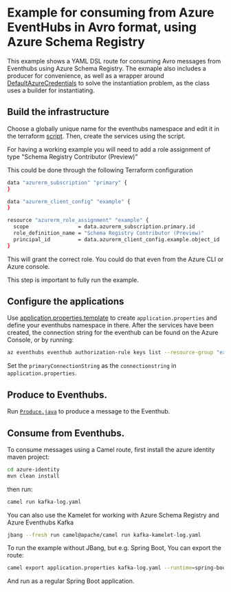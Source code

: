 # Example for consuming from Azure EventHubs in Avro format, using Azure Schema Registry

This example shows a YAML DSL route for consuming Avro messages from Eventhubs using Azure Schema Registry.
The exmaple also includes a producer for convenience, as well as a wrapper around [DefaultAzureCredentials](https://learn.microsoft.com/en-us/java/api/com.azure.identity.defaultazurecredential?view=azure-java-stable)
to solve the instantiation problem, as the class uses a builder for instantiating.

## Build the infrastructure

Choose a globally unique name for the eventhubs namespace and edit it in the terraform [script](main.tf).
Then, create the services using the script.

For having a working example you will need to add a role assignment of type "Schema Registry Contributor (Preview)"

This could be done through the following Terraform configuration

```bash
data "azurerm_subscription" "primary" {
}

data "azurerm_client_config" "example" {
}

resource "azurerm_role_assignment" "example" {
  scope                = data.azurerm_subscription.primary.id
  role_definition_name = "Schema Registry Contributor (Preview)"
  principal_id         = data.azurerm_client_config.example.object_id
}
```

This will grant the correct role. You could do that even from the Azure CLI or Azure console.

This step is important to fully run the example.

## Configure the applications

Use [application.properties.template](application.properties.template) to create `application.properties` and define your eventhubs namespace in there.
After the services have been created, the connection string for the eventhub can be found on the Azure Console,
or by running:
```bash
az eventhubs eventhub authorization-rule keys list --resource-group "example-rg" --namespace-name "example-namespace" --eventhub-name "my-topic" --name "rw_policy"
```
Set the `primaryConnectionString` as the `connectionstring` in `application.properties`.

## Produce to Eventhubs.

Run [`Produce.java`](./azure-identity/src/main/java/com/acme/example/eventhubs/Produce.java) to produce a message to the Eventhub.

## Consume from Eventhubs.

To consume messages using a Camel route, first install the azure identity maven project:
```bash
cd azure-identity
mvn clean install
```
then run:
```bash
camel run kafka-log.yaml 
```

You can also use the Kamelet for working with Azure Schema Registry and Azure Eventhubs Kafka

```bash
jbang --fresh run camel@apache/camel run kafka-kamelet-log.yaml
```

To run the example without JBang, but e.g. Spring Boot, You can export the route:
```bash
camel export application.properties kafka-log.yaml --runtime=spring-boot --directory=code --gav com.acme.example:azure-sr:1.0.0
```
And run as a regular Spring Boot application.
